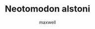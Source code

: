 ---
layout: post
author: maxwell
title: Neotomodon alstoni
description: 
tags: []
image: 
  feature: 
  credit: 
  creditlink: 
permalink: neotomodon-alstoni
---
